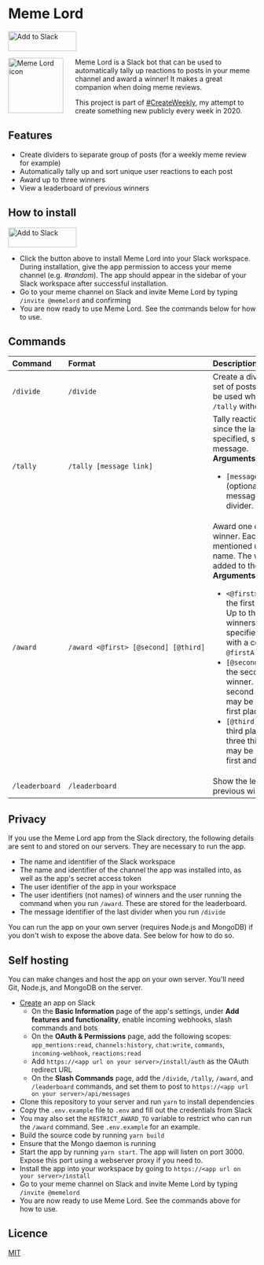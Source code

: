# Meme Lord

<a href="https://slack.com/oauth/v2/authorize?client_id=580442220775.1325584195287&scope=channels:history,chat:write,commands,incoming-webhook,reactions:read&user_scope="><img alt="Add to Slack" height="40" width="139" src="https://platform.slack-edge.com/img/add_to_slack.png" srcSet="https://platform.slack-edge.com/img/add_to_slack.png 1x, https://platform.slack-edge.com/img/add_to_slack@2x.png 2x" /></a>

<img src="./memelord.png" alt="Meme Lord icon" width="112" height="112" align="left" style="margin-right: 24px" />

Meme Lord is a Slack bot that can be used to automatically tally up reactions to posts in your meme channel and award a winner! It makes a great companion when doing meme reviews.

This project is part of [#CreateWeekly](https://twitter.com/JosephusPaye/status/1214853295023411200), my attempt to create something new publicly every week in 2020.

## Features

-   Create dividers to separate group of posts (for a weekly meme review for example)
-   Automatically tally up and sort unique user reactions to each post
-   Award up to three winners
-   View a leaderboard of previous winners

## How to install

<a href="https://slack.com/oauth/v2/authorize?client_id=580442220775.1325584195287&scope=channels:history,chat:write,commands,incoming-webhook,reactions:read&user_scope="><img alt="Add to Slack" height="40" width="139" src="https://platform.slack-edge.com/img/add_to_slack.png" srcSet="https://platform.slack-edge.com/img/add_to_slack.png 1x, https://platform.slack-edge.com/img/add_to_slack@2x.png 2x" /></a>

-   Click the button above to install Meme Lord into your Slack workspace. During installation, give the app permission to access your meme channel (e.g. _#random_). The app should appear in the sidebar of your Slack workspace after successful installation.
-   Go to your meme channel on Slack and invite Meme Lord by typing `/invite @memelord` and confirming
-   You are now ready to use Meme Lord. See the commands below for how to use.

## Commands

| Command        | Format                                                         | Description                                                                                                                                                                                                                                                                                                                                                                                                                                                                                                                                                                                                                                         |
| :------------- | :------------------------------------------------------------- | :-------------------------------------------------------------------------------------------------------------------------------------------------------------------------------------------------------------------------------------------------------------------------------------------------------------------------------------------------------------------------------------------------------------------------------------------------------------------------------------------------------------------------------------------------------------------------------------------------------------------------------------------------- |
| `/divide`      | `/divide`                                                      | Create a divider for a new set of posts. This divider will be used when you run `/tally` without an argument.                                                                                                                                                                                                                                                                                                                                                                                                                                                                                                                                       |
| `/tally`       | `/tally [message link]`                                        | Tally reactions to posts since the last divider, or if specified, since the given message. <br>**Arguments**: <ul><li><code>[message link]</code> (optional) - the link of a message to use as the divider.</li></ul>                                                                                                                                                                                                                                                                                                                                                                                                                               |
| `/award`       | <code>/award&nbsp;<@first>&nbsp;[@second]&nbsp;[@third]</code> | Award one or more users as winner. Each user is `@`-mentioned using their user name. The winners will be added to the leaderboard.<br>**Arguments**: <ul><li><code>&lt;@first&gt;</code> (required) - the first place winner. Up to three first place winners may be specified by separating with a comma: <code>@firstA,@firstB,@firstC</code></li><li><code>[@second]</code> (optional) - the second place winner. Up to three second place winners may be specified as with first place.</li><li><code>[@third]</code> (optional) - the third place winner. Up to three third place winners may be specified as with first and second places.</li></ul> |
| `/leaderboard` | `/leaderboard`                                                 | Show the leaderboard of previous winners.                                                                                                                                                                                                                                                                                                                                                                                                                                                                                                                                                                                                           |

## Privacy

If you use the Meme Lord app from the Slack directory, the following details are sent to and stored on our servers. They are necessary to run the app.

-   The name and identifier of the Slack workspace
-   The name and identifier of the channel the app was installed into, as well as the app's secret access token
-   The user identifier of the app in your workspace
-   The user identifiers (not names) of winners and the user running the command when you run `/award`. These are stored for the leaderboard.
-   The message identifier of the last divider when you run `/divide`

You can run the app on your own server (requires Node.js and MongoDB) if you don't wish to expose the above data. See below for how to do so.

## Self hosting

You can make changes and host the app on your own server. You'll need Git, Node.js, and MongoDB on the server.

-   [Create](https://api.slack.com/apps/new) an app on Slack
    -   On the **Basic Information** page of the app's settings, under **Add features and functionality**, enable incoming webhooks, slash commands and bots
    -   On the **OAuth &amp; Permissions** page, add the following scopes: `app_mentions:read`, `channels:history`, `chat:write`, `commands`, `incoming-webhook`, `reactions:read`
    -   Add `https://<app url on your server>/install/auth` as the OAuth redirect URL
    -   On the **Slash Commands** page, add the `/divide`, `/tally`, `/award`, and `/leaderboard` commands, and set them to post to `https://<app url on your server>/api/messages`
-   Clone this repository to your server and run `yarn` to install dependencies
-   Copy the `.env.example` file to `.env` and fill out the credentials from Slack
-   You may also set the `RESTRICT_AWARD_TO` variable to restrict who can run the `/award` command. See `.env.example` for an example.
-   Build the source code by running `yarn build`
-   Ensure that the Mongo daemon is running
-   Start the app by running `yarn start`. The app will listen on port 3000. Expose this port using a webserver proxy if you need to.
-   Install the app into your workspace by going to `https://<app url on your server>/install`
-   Go to your meme channel on Slack and invite Meme Lord by typing `/invite @memelord`
-   You are now ready to use Meme Lord. See the commands above for how to use.

## Licence

[MIT](LICENCE)
